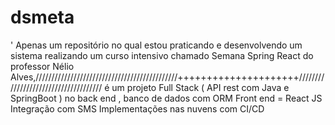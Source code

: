 # dsmeta

'
Apenas um repositório no qual estou praticando e desenvolvendo um sistema realizando um curso intensivo chamado Semana Spring React 
do professor Nélio Alves,/////////////////////////////////////////////+++++++++++++++++++++///////////////////////////////////// é um projeto Full Stack ( API rest com Java e SpringBoot ) no back end , banco de dados com ORM
Front end = React JS 
Integração com SMS 
Implementações nas nuvens com CI/CD
